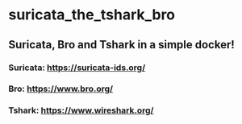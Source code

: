 # suricata_the_tshark_bro
## Suricata, Bro and Tshark in a simple docker!

### Suricata: https://suricata-ids.org/

### Bro: https://www.bro.org/

### Tshark: https://www.wireshark.org/

